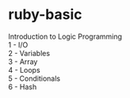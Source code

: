 # ruby-basic

Introduction to Logic Programming<br>
1 - I/O<br>
2 - Variables<br>
3 - Array<br>
4 - Loops<br>
5 - Conditionals<br>
6 - Hash<br>